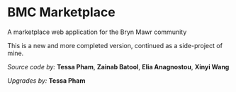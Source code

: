 # BMC Marketplace

A marketplace web application for the Bryn Mawr community

This is a new and more completed version, continued as a side-project of mine.

_Source code by:_ __Tessa Pham__, __Zainab Batool__, __Elia Anagnostou__, __Xinyi Wang__

_Upgrades by:_ __Tessa Pham__
